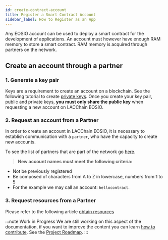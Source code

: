 ```yaml
---
id: create-contract-account
title: Register a Smart Contract Account
sidebar_label: How to Register as an App
---
```


Any EOSIO account can be used to deploy a smart contract for the development of applications. An account must however have enough RAM memory to store a smart contract. RAM memory is acquired through partners on the network.

## Create an account through a partner

### 1. Generate a key pair

Keys are a requirement to create an account on a blockchain. See the following tutorial to create [private keys](./private-keys). Once you create your key pair, public and private keys, **you must only share the public key** when requesting a new account on LACChain EOSIO.

###  2. Request an account from a Partner

In order to create an account in LACChain EOSIO, it is necessary to establish communication with a `partner`, who have the capacity to create new accounts.

To see the list of partners that are part of the network go [here](./partners).

> **New account names must meet the following criteria:**
 - Not be previously registered
 - Be composed of characters from A to Z in lowercase, numbers from 1 to 5 
 - For the example we may call an account: `hellocontract`.

 ###  3. Request resources from a Partner

 Please refer to the following article [obtain resources](get-resources)

:::note Work in Progress
We are still working on this aspect of the documentation, if you want to improve the content you can learn [how to contribute](./contribute). See the [Project Roadmap](../roadmap).
:::
